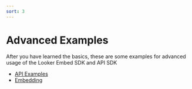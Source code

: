 ```yaml
---
sort: 3
---
```

# Advanced Examples

After you have learned the basics, these are some examples for advanced usage of the Looker Embed SDK and API SDK 

* [API Examples](https://llooker.github.io/data_application_reference_implementation/advanced/api)
* [Embedding](https://llooker.github.io/data_application_reference_implementation/advanced/embed)
